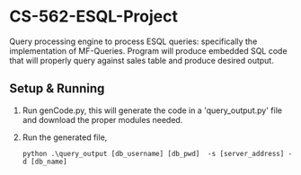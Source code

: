 # CS-562-ESQL-Project
Query processing engine to process ESQL queries: specifically the implementation of MF-Queries.
Program will produce embedded SQL code that will properly query against sales table and produce desired output.

## Setup & Running
1. Run genCode.py, this will generate the code in a 'query_output.py' file and download the proper modules needed.

2. Run the generated file, 
   ```
   python .\query_output [db_username] [db_pwd]  -s [server_address] -d [db_name]
   ```